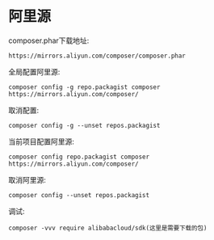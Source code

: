 # 阿里源
composer.phar下载地址:
```
https://mirrors.aliyun.com/composer/composer.phar
```

全局配置阿里源:
```
composer config -g repo.packagist composer https://mirrors.aliyun.com/composer/
```
取消配置:
```
composer config -g --unset repos.packagist
```
当前项目配置阿里源:
```
composer config repo.packagist composer https://mirrors.aliyun.com/composer/
```
取消阿里源:
```
composer config --unset repos.packagist
```
调试:
```
composer -vvv require alibabacloud/sdk(这里是需要下载的包)
```
